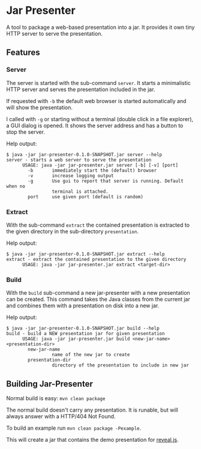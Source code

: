 
# Jar Presenter

A tool to package a web-based presentation into a jar. It provides
it own tiny HTTP server to serve the presentation.

## Features

### Server
The server is started with the sub-command `server`. It starts a minimalistic
HTTP server and serves the presentation included in the jar.

If requested with `-b` the default web browser is started automatically and
will show the presentation.

I called with `-g` or starting without a terminal (double click in a file
explorer), a GUI dialog is opened. It shows the server address and has a button
to stop the server.

Help output:
```
$ java -jar jar-presenter-0.1.0-SNAPSHOT.jar server --help
server - starts a web server to serve the presentation
      USAGE: java -jar jar-presenter.jar server [-b] [-v] [port]
        -b       immediately start the (default) browser
        -v       increase logging output
        -g       Use gui to report that server is running. Default when no
                 terminal is attached.
        port     use given port (default is random)
```

### Extract
With the sub-command `extract` the contained presentation is extracted to the
given directory in the sub-directory `presentation`.

Help output:
```
$ java -jar jar-presenter-0.1.0-SNAPSHOT.jar extract --help
extract - extract the contained presentation to the given directory
      USAGE: java -jar jar-presenter.jar extract <target-dir>
```

### Build
With the `build` sub-command a new jar-presenter with a new presentation can be
created. This command takes the Java classes from the current jar and combines
them with a presentation on disk into a new jar.

Help output:
```
$ java -jar jar-presenter-0.1.0-SNAPSHOT.jar build --help
build - build a NEW presentation jar for given presentation
      USAGE: java -jar jar-presenter.jar build <new-jar-name> <presentation-dir>
        new-jar-name
                 name of the new jar to create
        presentation-dir
                 directory of the presentation to include in new jar
```

## Building Jar-Presenter


Normal build is easy: `mvn clean package`

The normal build doesn't carry any presentation. It is runable, but will
always answer with a HTTP/404 Not Found.

To build an example run `mvn clean package -Pexample`.

This will create a jar that contains the demo presentation for
[reveal.js](https://revealjs.com/).


